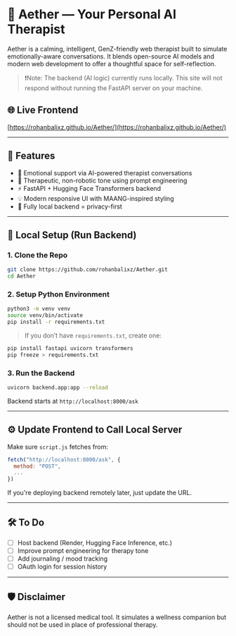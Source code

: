# 🧠 Aether — Your Personal AI Therapist

Aether is a calming, intelligent, GenZ-friendly web therapist built to simulate emotionally-aware conversations. It blends open-source AI models and modern web development to offer a thoughtful space for self-reflection.

> ❗Note: The backend (AI logic) currently runs locally. This site will not respond without running the FastAPI server on your machine.

## 🌐 Live Frontend

[https://rohanbalixz.github.io/Aether/](https://rohanbalixz.github.io/Aether/)

---

## 📌 Features

- 🧠 Emotional support via AI-powered therapist conversations
- 🧘 Therapeutic, non-robotic tone using prompt engineering
- ⚡ FastAPI + Hugging Face Transformers backend
- 💡 Modern responsive UI with MAANG-inspired styling
- 🔐 Fully local backend = privacy-first

---

## 🚀 Local Setup (Run Backend)

### 1. Clone the Repo

```bash
git clone https://github.com/rohanbalixz/Aether.git
cd Aether
```

### 2. Setup Python Environment

```bash
python3 -m venv venv
source venv/bin/activate
pip install -r requirements.txt
```

> If you don’t have `requirements.txt`, create one:

```bash
pip install fastapi uvicorn transformers
pip freeze > requirements.txt
```

### 3. Run the Backend

```bash
uvicorn backend.app:app --reload
```

Backend starts at `http://localhost:8000/ask`

---

## ⚙️ Update Frontend to Call Local Server

Make sure `script.js` fetches from:

```javascript
fetch("http://localhost:8000/ask", {
  method: "POST",
  ...
})
```

If you're deploying backend remotely later, just update the URL.

---

## 🛠️ To Do

- [ ] Host backend (Render, Hugging Face Inference, etc.)
- [ ] Improve prompt engineering for therapy tone
- [ ] Add journaling / mood tracking
- [ ] OAuth login for session history

---

## 🛡️ Disclaimer

Aether is not a licensed medical tool. It simulates a wellness companion but should not be used in place of professional therapy.
